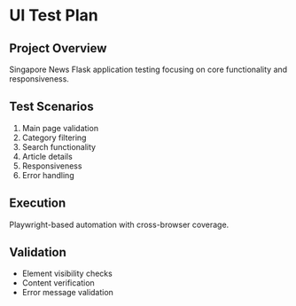 # UI Test Plan

## Project Overview
Singapore News Flask application testing focusing on core functionality and responsiveness.

## Test Scenarios
1. Main page validation
2. Category filtering
3. Search functionality
4. Article details
5. Responsiveness
6. Error handling

## Execution
Playwright-based automation with cross-browser coverage.

## Validation
- Element visibility checks
- Content verification
- Error message validation
